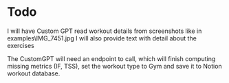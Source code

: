 # Todo

I will have Custom GPT read workout details from screenshots like in examples\IMG_7451.jpg
I will also provide text with detail about the exercises

The CustomGPT will need an endpoint to call, which will finish computing missing metrics (IF, TSS), set the workout type to Gym and save it to Notion workout database.